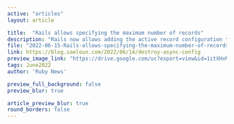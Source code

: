 ```yaml
---
active: "articles"
layout: article

title:  "Rails allows specifying the maximum number of records"
description: "Rails now allows adding the active record configuration to specify the maximum number of records that will be destroyed in a single background job."
file: "2022-06-15-Rails-allows-specifying-the-maximum-number-of-records.md"
link: https://blog.saeloun.com/2022/06/14/destroy-async-config  
preview_image_link: "https://drive.google.com/uc?export=view&id=1itXHvMuI3Ssb7N6kxLiqdeLutKXjRQWk"
tags: June2022
author: 'Ruby News'

preview_full_background: false
preview_blur: true

article_preview_blur: true
round_borders: false
---
```

